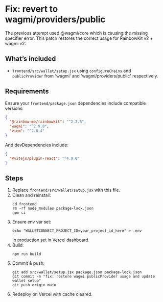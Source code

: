 # Fix: revert to wagmi/providers/public

The previous attempt used @wagmi/core which is causing the missing specifier error. This patch restores the correct usage for RainbowKit v2 + wagmi v2:

## What’s included
- `frontend/src/wallet/setup.jsx` using `configureChains` and `publicProvider` from 'wagmi' and 'wagmi/providers/public' respectively.

## Requirements
Ensure your `frontend/package.json` dependencies include compatible versions:
```json
{
  "@rainbow-me/rainbowkit": "^2.2.8",
  "wagmi": "^2.9.0",
  "viem": "^2.8.4"
}
```

And devDependencies include:
```json
{
  "@vitejs/plugin-react": "^4.0.0"
}
```

## Steps
1. Replace `frontend/src/wallet/setup.jsx` with this file.
2. Clean and reinstall:
   ```
   cd frontend
   rm -rf node_modules package-lock.json
   npm ci
   ```
3. Ensure env var set:
   ```
   echo "WALLETCONNECT_PROJECT_ID=your_project_id_here" > .env
   ```
   In production set in Vercel dashboard.
4. Build:
   ```
   npm run build
   ```
5. Commit & push:
   ```
   git add src/wallet/setup.jsx package.json package-lock.json
   git commit -m "fix: restore wagmi publicProvider usage and update wallet setup"
   git push origin main
   ```
6. Redeploy on Vercel with cache cleared.
